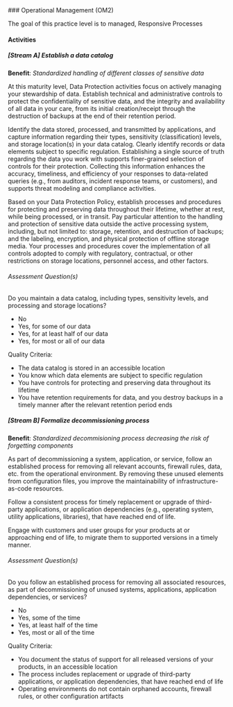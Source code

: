 <div class="new-page"/>
### Operational Management (OM2)

The goal of this practice level is to managed, Responsive Processes

#### Activities

##### [Stream A] Establish a data catalog
<b>Benefit</b>: <i>Standardized handling of different classes of sensitive data</i>

At this maturity level, Data Protection activities focus on actively managing your stewardship of data. Establish technical and administrative controls to protect the confidentiality of sensitive data, and the integrity and availability of all data in your care, from its initial creation/receipt through the destruction of backups at the end of their retention period.

Identify the data stored, processed, and transmitted by applications, and capture information regarding their types, sensitivity (classification) levels, and storage location(s) in your data catalog. Clearly identify records or data elements subject to specific regulation. Establishing a single source of truth regarding the data you work with supports finer-grained selection of controls for their protection. Collecting this information enhances the accuracy, timeliness, and efficiency of your responses to data-related queries (e.g., from auditors, incident response teams, or customers), and supports threat modeling and compliance activities.

Based on your Data Protection Policy, establish processes and procedures for protecting and preserving data throughout their lifetime, whether at rest, while being processed, or in transit. Pay particular attention to the handling and protection of sensitive data outside the active processing system, including, but not limited to: storage, retention, and destruction of backups; and the labeling, encryption, and physical protection of offline storage media. Your processes and procedures cover the implementation of all controls adopted to comply with regulatory, contractual, or other restrictions on storage locations, personnel access, and other factors.


###### Assessment Question(s)
Do you maintain a data catalog, including types, sensitivity levels, and processing and storage locations?

- No
- Yes, for some of our data
- Yes, for at least half of our data
- Yes, for most or all of our data


Quality Criteria:

- The data catalog is stored in an accessible location
- You know which data elements are subject to specific regulation
- You have controls for protecting and preserving data throughout its lifetime
- You have retention requirements for data, and you destroy backups in a timely manner after the relevant retention period ends


##### [Stream B] Formalize decommissioning process
<b>Benefit</b>: <i>Standardized decommisioning process decreasing the risk of forgetting components</i>

As part of decommissioning a system, application, or service, follow an established process for removing all relevant accounts, firewall rules, data, etc. from the operational environment. By removing these unused elements from configuration files, you improve the maintainability of infrastructure-as-code resources.

Follow a consistent process for timely replacement or upgrade of third-party applications, or application dependencies (e.g., operating system, utility applications, libraries), that have reached end of life.

Engage with customers and user groups for your products at or approaching end of life, to migrate them to supported versions in a timely manner.


###### Assessment Question(s)
Do you follow an established process for removing all associated resources, as part of decommissioning of unused systems, applications, application dependencies, or services?

- No
- Yes, some of the time
- Yes, at least half of the time
- Yes, most or all of the time


Quality Criteria:

- You document the status of support for all released versions of your products, in an accessible location
- The process includes replacement or upgrade of third-party applications, or application dependencies, that have reached end of life
- Operating environments do not contain orphaned accounts, firewall rules, or other configuration artifacts

